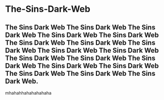 # The-Sins-Dark-Web
The Sins Dark Web The Sins Dark Web The Sins Dark Web The Sins Dark Web The Sins Dark Web The Sins Dark Web The Sins Dark Web The Sins Dark Web The Sins Dark Web The Sins Dark Web The Sins Dark Web The Sins Dark Web The Sins Dark Web The Sins Dark Web The Sins Dark Web The Sins Dark Web The Sins Dark Web The Sins Dark Web.
----------------------------------------------------------------------------------------------------------------------------------------------------------------------------------------------
mhahahhahahahahaha

